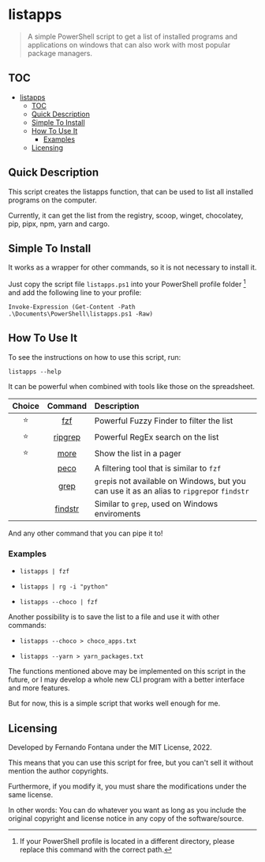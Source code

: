 # listapps

> A simple PowerShell script to get a list of installed programs and applications on windows that can also work with most popular package managers.

## TOC

- [listapps](#listapps)
  - [TOC](#toc)
  - [Quick Description](#quick-description)
  - [Simple To Install](#simple-to-install)
  - [How To Use It](#how-to-use-it)
    - [Examples](#examples)
  - [Licensing](#licensing)

## Quick Description

This script creates the listapps function, that can be used to list all installed programs on the computer.

Currently, it can get the list from the registry, scoop, winget, chocolatey, pip, pipx, npm, yarn and cargo.

## Simple To Install

It works as a wrapper for other commands, so it is not necessary to install it.

Just copy the script file `listapps.ps1` into your PowerShell profile folder [^1] and add the following line to your profile:

`Invoke-Expression (Get-Content -Path .\Documents\PowerShell\listapps.ps1 -Raw)`

  [^1]: If your PowerShell profile is located in a different directory, please replace this command with the correct path.

## How To Use It

To see the instructions on how to use this script, run:

`listapps --help`

It can be powerful when combined with tools like those on the spreadsheet.

| Choice | Command                                              | Description                                                                                  |
|:------:|:----------------------------------------------------:|:-------------------------------------------------------------------------------------------- |
| ⭐      | [fzf](https://github.com/junegunn/fzf)               | Powerful Fuzzy Finder to filter the list                                                     |
| ⭐      | [ripgrep](https://github.com/BurntSushi/ripgrep)     | Powerful RegEx search on the list                                                            |
| ⭐      | [more](https://en.wikipedia.org/wiki/More_(command)) | Show the list in a pager                                                                     |
|        | [peco](https://github.com/peco/peco)                 | A filtering tool that is similar to `fzf`                                                    |
|        | [grep](https://en.wikipedia.org/wiki/Grep)           | `grep`is not available on Windows, but you can use it as an alias to `ripgrep`or `findstr` |
|        | [findstr](https://en.wikipedia.org/wiki/Findstr)     | Similar to `grep`, used on Windows enviroments                                               |

And any other command that you can pipe it to!

### Examples

- `listapps | fzf`

- `listapps | rg -i "python"`

- `listapps --choco | fzf`

Another possibility is to save the list to a file and use it with other commands:

- `listapps --choco > choco_apps.txt`

- `listapps --yarn > yarn_packages.txt`

The functions mentioned above may be implemented on this script in the future, or I may develop a whole new CLI program with a better interface and more features.

But for now, this is a simple script that works well enough for me.

## Licensing

Developed by Fernando Fontana under the MIT License, 2022.

This means that you can use this script for free, but you can't sell it without mention the author copyrights.

Furthermore, if you modify it, you must share the modifications under the same license.

In other words: You can do whatever you want as long as you include the original copyright and license notice in any copy of the software/source.
